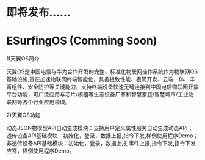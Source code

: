 # 即将发布......

# ESurfingOS (Comming Soon)

1)天翼OS简介

  天翼OS是中国电信与华为合作开发的完整、标准化物联网操作系统作为物联网OS基础设施,旨在加速物联网终端智能化，具备极致性能、极简开发、云端一体、丰富组件、安全防护等关键能力，支持终端设备快速无缝连接到中国电信物联网开放平台功能，可广泛应用与芯片/模组等生态设备厂家和智慧家庭/智慧城市/工业物联网等各个行业应用领域。

2)天翼OS功能

  动态JSON物模型API自动生成模块：支持用户定义属性服务自动生成动态API；<br/>
  透传设备API基础模块：初始化，登录，数据上报,指令下发,样例使用程序Demo；<br/>
  非透传设备API基础模块：初始化，登录，数据上报,事件上报,指令下发,指令下发应答，样例使用程序Demo。<br/>


